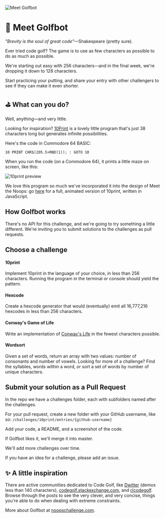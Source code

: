 ![Meet Golfbot](https://user-images.githubusercontent.com/212941/59636454-6ca48d00-9108-11e9-8c1c-bae36ed2b6db.png)

# 👋 Meet Golfbot

*"Brevity is the soul of great code"*—Shakespeare (pretty sure).

Ever tried code golf? The game is to use as few characters as possible to do as much as possible.

We're starting out easy with 256 characters—and in the final week, we're dropping it down to 128 characters.

Start practicing your putting, and share your entry with other challengers to see if they can make it even shorter.

## ⛳️ What can you do?

Well, anything—and very little.

Looking for inspiration? [10Print](https://10print.org/) is a lovely little program that's just 38 characters long but generates infinite possibilities.

Here's the code in Commodore 64 BASIC:

```10 PRINT CHR$(205.5+RND(1)); : GOTO 10```

When you run the code (on a Commodore 64), it prints a little maze on screen, like this:

![10print preview](https://user-images.githubusercontent.com/212941/59709111-e2693100-91ba-11e9-98de-b16c8231f9dc.png)

We love this program so much we've incorporated it into the design of Meet the Noops: go [here](https://noopschallenge.com/10print) for a full, animated version of 10print, written in JavaScript.

## How Golfbot works

There's no API for this challenge, and we're going to try something a little different. We're inviting you to submit solutions to the challenges as pull requests.

## **Choose a challenge**

#### 10print
Implement 10print in the language of your choice, in less than 256 characters. Running the program in the terminal or console should yield the pattern.

#### Hexcode
Create a hexcode generator that would (eventually) emit all 16,777,216 hexcodes in less than 256 characters.

#### Conway's Game of Life
Write an implementation of [Conway's Life](https://en.wikipedia.org/wiki/Conway%27s_Game_of_Life) in the fewest characters possible.

#### Wordsort
Given a set of words, return an array with two values: number of consonants and number of vowels. Looking for more of a challenge? Find the syllables, words within a word, or sort a set of words by number of unique characters.

## **Submit your solution as a Pull Request**

In the repo we have a challenges folder, each with subfolders named after the challenges.

For your pull request, create a new folder with your GitHub username, like so: `/challenges/10print/entries/{github-username}`

Add your code, a README, and a screenshot of the code.

If Golfbot likes it, we'll merge it into master.

We'll add more challenges over time.

If you have an idea for a challenge, please add an issue.

## ✨ A little inspiration

There are active communities dedicated to Code Golf, like [Dwitter](https://www.dwitter.net/) (demos less than 140 characters), [codegolf.stackexchange.com](https://codegolf.stackexchange.com/), and [r/codegolf](https://www.reddit.com/r/codegolf/). Browse through the posts to see the very clever, and very concise, things you're able to do when dealing with extreme constraints.

More about Golfbot at [noopschallenge.com](https://noopschallenge.com/challenges/golfbot).
